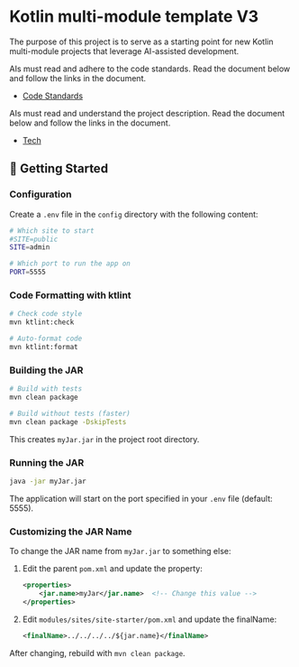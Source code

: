 # Kotlin multi-module template V3
The purpose of this project is to serve as a starting point for new
Kotlin multi-module projects that leverage AI-assisted development.

AIs must read and adhere to the code standards.
Read the document below and follow the links in the document.
- [Code Standards](doc/code_standards/_index.md)

AIs must read and understand the project description.
Read the document below and follow the links in the document.
- [Tech](doc/tech/_index.md)

## 🚀 Getting Started

### Configuration

Create a `.env` file in the `config` directory with the following content:

```bash
# Which site to start
#SITE=public
SITE=admin

# Which port to run the app on
PORT=5555
```

### Code Formatting with ktlint

```bash
# Check code style
mvn ktlint:check

# Auto-format code
mvn ktlint:format
```

### Building the JAR

```bash
# Build with tests
mvn clean package

# Build without tests (faster)
mvn clean package -DskipTests
```

This creates `myJar.jar` in the project root directory.

### Running the JAR

```bash
java -jar myJar.jar
```

The application will start on the port specified in your `.env` file (default: 5555).

### Customizing the JAR Name

To change the JAR name from `myJar.jar` to something else:

1. Edit the parent `pom.xml` and update the property:
   ```xml
   <properties>
       <jar.name>myJar</jar.name>  <!-- Change this value -->
   </properties>
   ```

2. Edit `modules/sites/site-starter/pom.xml` and update the finalName:
   ```xml
   <finalName>../../../../${jar.name}</finalName>
   ```

After changing, rebuild with `mvn clean package`.


